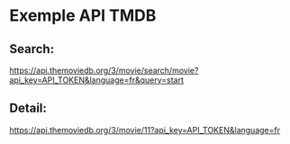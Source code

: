 Exemple API TMDB
================
Search: 
------

https://api.themoviedb.org/3/movie/search/movie?api_key=API_TOKEN&language=fr&query=start


Detail: 
------

https://api.themoviedb.org/3/movie/11?api_key=API_TOKEN&language=fr
